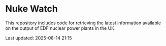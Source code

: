 # Nuke Watch

This repository includes code for retrieving the latest information available on the output of EDF nuclear power plants in the UK.

Last updated: 2025-08-14 21:15
